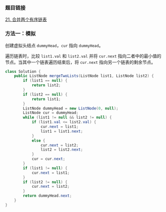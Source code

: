 ### 题目链接
[21. 合并两个有序链表](https://leetcode.cn/problems/merge-two-sorted-lists)

### 方法一：模拟
创建虚拟头结点 `dummyHead`，`cur` 指向 `dummyHead`。

遍历链表时，比较 `list1.val` 和 `list2.val` 并将 `cur.next` 指向二者中的最小值的节点。当其中一个链表遍历结束后，将 `cur.next` 指向另一个链表的剩余节点。

```Java
class Solution {
    public ListNode mergeTwoLists(ListNode list1, ListNode list2) {
        if (list1 == null) {
            return list2;
        }
        if (list2 == null) {
            return list1;
        }
        ListNode dummyHead = new ListNode(0, null);
        ListNode cur = dummyHead;
        while (list1 != null && list2 != null) {
            if (list1.val <= list2.val) {
                cur.next = list1;
                list1 = list1.next;
            }
            else {
                cur.next = list2;
                list2 = list2.next;
            }
            cur = cur.next;
        }
        if (list1 != null) {
            cur.next = list1;
        }
        if (list2 != null) {
            cur.next = list2;
        }
        return dummyHead.next;
    }
}
```